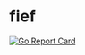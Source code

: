 # fief
[![Go Report Card](https://goreportcard.com/badge/github.com/Ezian/fief/fief-api)](https://goreportcard.com/report/github.com/Ezian/fief/fief-api)
